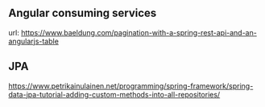 Angular consuming services
--------------------------------------------------------
url: https://www.baeldung.com/pagination-with-a-spring-rest-api-and-an-angularjs-table


JPA
-----------------------------------------------------
https://www.petrikainulainen.net/programming/spring-framework/spring-data-jpa-tutorial-adding-custom-methods-into-all-repositories/
